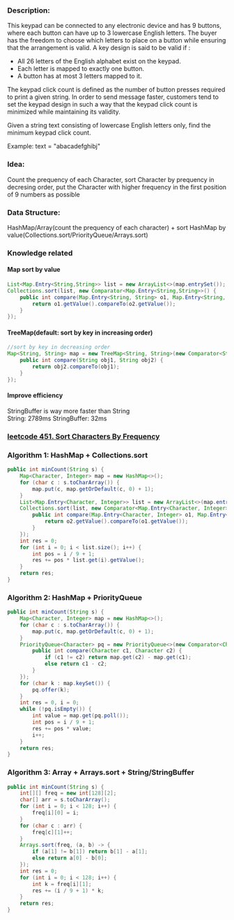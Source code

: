 ### Description:
This keypad can be connected to any electronic device and has 9 buttons, where each button can have up to 3 lowercase English letters. The buyer has the freedom to choose which letters to place on a button while ensuring that the arrangement is valid. A key design is said to be valid if :
- All 26 letters of the English alphabet exist on the keypad.
- Each letter is mapped to exactly one button.
- A button has at most 3 letters mapped to it.

The keypad click count is defined as the number of button presses required to print a given string. In order to send message faster, customers tend to set the keypad design in such a way that the keypad click count is minimized while maintaining its validity.

Given a string text consisting of lowercase English letters only, find the minimum keypad click count.

Example: text = "abacadefghibj"

### Idea: 
Count the prequency of each Character, sort Character by prequency in decresing order, put the Character with higher frequency in the first position of 9 numbers as possible

### Data Structure: 
HashMap/Array(count the prequency of each character) + sort HashMap by value(Collections.sort/PriorityQueue/Arrays.sort)

### Knowledge related
#### Map sort by value
```java
List<Map.Entry<String,String>> list = new ArrayList<>(map.entrySet());  
Collections.sort(list, new Comparator<Map.Entry<String,String>>() {  
    public int compare(Map.Entry<String, String> o1, Map.Entry<String, String> o2) {  
        return o1.getValue().compareTo(o2.getValue());  
    }   
});  
```

#### TreeMap(default: sort by key in increasing order)  
```java
//sort by key in decreasing order  
Map<String, String> map = new TreeMap<String, String>(new Comparator<String>() {  
    public int compare(String obj1, String obj2) {  
        return obj2.compareTo(obj1);  
    }  
});  
```
#### Improve efficiency
StringBuffer is way more faster than String  
String: 2789ms  StringBuffer: 32ms

### [leetcode 451. Sort Characters By Frequency](https://leetcode.com/problems/sort-characters-by-frequency/)

### Algorithm 1: HashMap + Collections.sort
```java
public int minCount(String s) {  
    Map<Character, Integer> map = new HashMap<>();  
    for (char c : s.toCharArray()) {  
        map.put(c, map.getOrDefault(c, 0) + 1);  
    }  
    List<Map.Entry<Character, Integer>> list = new ArrayList<>(map.entrySet());  
    Collections.sort(list, new Comparator<Map.Entry<Character, Integer>>() {  
        public int compare(Map.Entry<Character, Integer> o1, Map.Entry<Character, Integer> o2) {  
            return o2.getValue().compareTo(o1.getValue());  
        }  
    });  
    int res = 0;  
    for (int i = 0; i < list.size(); i++) {  
        int pos = i / 9 + 1;  
        res += pos * list.get(i).getValue();  
    }  
    return res;  
}
```
### Algorithm 2: HashMap + PriorityQueue
```java
public int minCount(String s) {  
    Map<Character, Integer> map = new HashMap<>();  
    for (char c : s.toCharArray()) {  
        map.put(c, map.getOrDefault(c, 0) + 1);  
    }  
    PriorityQueue<Character> pq = new PriorityQueue<>(new Comparator<Character>() {  
        public int compare(Character c1, Character c2) {  
            if (c1 != c2) return map.get(c2) - map.get(c1);  
            else return c1 - c2;  
        }  
    });  
    for (char k : map.keySet()) {  
        pq.offer(k);  
    }  
    int res = 0, i = 0;  
    while (!pq.isEmpty()) {  
        int value = map.get(pq.poll());  
        int pos = i / 9 + 1;  
        res += pos * value;  
        i++;  
    }  
    return res;  
}  
```
### Algorithm 3: Array + Arrays.sort + String/StringBuffer
```java
public int minCount(String s) {
    int[][] freq = new int[128][2];
    char[] arr = s.toCharArray();
    for (int i = 0; i < 128; i++) {
        freq[i][0] = i;
    }
    for (char c : arr) {
        freq[c][1]++;
    }
    Arrays.sort(freq, (a, b) -> {
        if (a[1] != b[1]) return b[1] - a[1];
        else return a[0] - b[0];
    });
    int res = 0;                       
    for (int i = 0; i < 128; i++) {    
        int k = freq[i][1];            
        res += (i / 9 + 1) * k;        
    }
    return res;
}
```